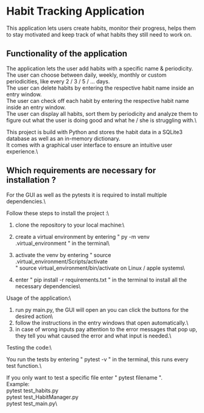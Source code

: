 # Habit Tracking Application
This application lets users create habits, monitor their progress, helps them to stay motivated and keep track of what habits they still need to work on.

## Functionality of the application
The application lets the user add habits with a specific name & periodicity.\
The user can choose between daily, weekly, monthly or custom periodicities, like every 2 / 3 / 5 / ... days.\
The user can delete habits by entering the respective habit name inside an entry window.\
The user can check off each habit by entering the respective habit name inside an entry window.\
The user can display all habits, sort them by periodicity and analyze them to figure out what the user is doing good and what he / she is struggling with.\

This project is build with Python and stores the habit data in a SQLite3 database as well as an in-memory dictionary.\
It comes with a graphical user interface to ensure an intuitive user experience.\



## Which requirements are necessary for installation ? 
For the GUI as well as the pytests it is required to install multiple dependencies.\

Follow these steps to install the project :\

1. clone the repository to your local machine:\

2. create a virtual environment by entering " py -m venv .virtual_environment " in the terminal\

3. activate the venv by entering " source .virtual_environment/Scripts/activate\
" source virtual_environment/bin/activate on Linux / apple systems\

4. enter " pip install -r requirements.txt " in the terminal to install all the necessary dependencies\

Usage of the application:\

1. run py main.py, the GUI will open an you can click the buttons for the desired action\
2. follow the instructions in the entry windows that open automatically.\
3. in case of wrong inputs pay attention to the error messages that pop up, they tell you what caused the error and what input is needed.\

Testing the code:\

You run the tests by entering " pytest -v " in the terminal, this runs every test function.\

If you only want to test a specific file enter " pytest filename ".\
Example: \
pytest test_habits.py\
pytest test_HabitManager.py\
pytest test_main.py\

